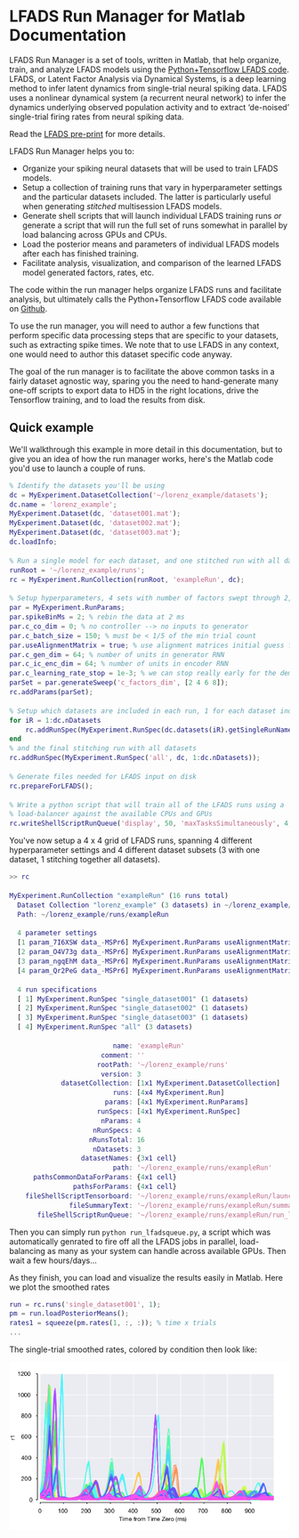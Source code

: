 # LFADS Run Manager for Matlab Documentation

LFADS Run Manager is a set of tools, written in Matlab, that help organize, train, and analyze LFADS models using the [Python+Tensorflow LFADS code](https://github.com/tensorflow/models/tree/master/research/lfads). LFADS, or Latent Factor Analysis via Dynamical Systems, is a deep learning method to infer latent dynamics from single-trial neural spiking data. LFADS uses a nonlinear dynamical system (a recurrent neural network) to infer the dynamics underlying observed population activity and to extract ‘de-noised’ single-trial firing rates from neural spiking data.

Read the [LFADS pre-print](https://www.biorxiv.org/content/early/2017/06/20/152884) for more details.

LFADS Run Manager helps you to:

* Organize your spiking neural datasets that will be used to train LFADS models.
* Setup a collection of training runs that vary in hyperparameter settings and the particular datasets included. The latter is particularly useful when generating _stitched_ multisession LFADS models.
* Generate shell scripts that will launch individual LFADS training runs *or* generate a script that will run the full set of runs somewhat in parallel by load balancing across GPUs and CPUs.
* Load the posterior means and parameters of individual LFADS models after each has finished training.
* Facilitate analysis, visualization, and comparison of the learned LFADS model generated factors, rates, etc.

The code within the run manager helps organize LFADS runs and facilitate analysis, but ultimately calls the Python+Tensorflow LFADS code available on [Github](https://github.com/tensorflow/models/tree/master/research/lfads).

To use the run manager, you will need to author a few functions that perform specific data processing steps that are specific to your datasets, such as extracting spike times. We note that to use LFADS in any context, one would need to author this dataset specific code anyway.

The goal of the run manager is to facilitate the above common tasks in a fairly dataset agnostic way, sparing you the need to hand-generate many one-off scripts to export data to HD5 in the right locations, drive the Tensorflow training, and to load the results from disk.

## Quick example

We'll walkthrough this example in more detail in this documentation, but to give you an idea of how the run manager works, here's the Matlab code you'd use to launch a couple of runs.

```matlab
% Identify the datasets you'll be using
dc = MyExperiment.DatasetCollection('~/lorenz_example/datasets');
dc.name = 'lorenz_example';
MyExperiment.Dataset(dc, 'dataset001.mat');
MyExperiment.Dataset(dc, 'dataset002.mat');
MyExperiment.Dataset(dc, 'dataset003.mat');
dc.loadInfo;

% Run a single model for each dataset, and one stitched run with all datasets
runRoot = '~/lorenz_example/runs';
rc = MyExperiment.RunCollection(runRoot, 'exampleRun', dc);

% Setup hyperparameters, 4 sets with number of factors swept through 2,4,6,8
par = MyExperiment.RunParams;
par.spikeBinMs = 2; % rebin the data at 2 ms
par.c_co_dim = 0; % no controller --> no inputs to generator
par.c_batch_size = 150; % must be < 1/5 of the min trial count
par.useAlignmentMatrix = true; % use alignment matrices initial guess for multisession stitching
par.c_gen_dim = 64; % number of units in generator RNN
par.c_ic_enc_dim = 64; % number of units in encoder RNN
par.c_learning_rate_stop = 1e-3; % we can stop really early for the demo
parSet = par.generateSweep('c_factors_dim', [2 4 6 8]);
rc.addParams(parSet);

% Setup which datasets are included in each run, 1 for each dataset individually
for iR = 1:dc.nDatasets
    rc.addRunSpec(MyExperiment.RunSpec(dc.datasets(iR).getSingleRunName(), dc, iR));
end
% and the final stitching run with all datasets
rc.addRunSpec(MyExperiment.RunSpec('all', dc, 1:dc.nDatasets));

% Generate files needed for LFADS input on disk
rc.prepareForLFADS();

% Write a python script that will train all of the LFADS runs using a
% load-balancer against the available CPUs and GPUs
rc.writeShellScriptRunQueue('display', 50, 'maxTasksSimultaneously', 4, 'gpuList', [0 1], 'virtualenv', 'tensorflow');
```

You've now setup a 4 x 4 grid of LFADS runs, spanning 4 different hyperparameter settings and 4 different dataset subsets (3 with one dataset, 1 stitching together all datasets).

```matlab
>> rc

MyExperiment.RunCollection "exampleRun" (16 runs total)
  Dataset Collection "lorenz_example" (3 datasets) in ~/lorenz_example/datasets
  Path: ~/lorenz_example/runs/exampleRun

  4 parameter settings
  [1 param_7I6XSW data_-MSPr6] MyExperiment.RunParams useAlignmentMatrix=true c_factors_dim=2 c_ic_enc_dim=64 c_gen_dim=64 c_co_dim=0 c_batch_size=150 c_learning_rate_stop=0.001
  [2 param_O4V73g data_-MSPr6] MyExperiment.RunParams useAlignmentMatrix=true c_factors_dim=4 c_ic_enc_dim=64 c_gen_dim=64 c_co_dim=0 c_batch_size=150 c_learning_rate_stop=0.001
  [3 param_ngqEhM data_-MSPr6] MyExperiment.RunParams useAlignmentMatrix=true c_factors_dim=6 c_ic_enc_dim=64 c_gen_dim=64 c_co_dim=0 c_batch_size=150 c_learning_rate_stop=0.001
  [4 param_Qr2PeG data_-MSPr6] MyExperiment.RunParams useAlignmentMatrix=true c_factors_dim=8 c_ic_enc_dim=64 c_gen_dim=64 c_co_dim=0 c_batch_size=150 c_learning_rate_stop=0.001

  4 run specifications
  [ 1] MyExperiment.RunSpec "single_dataset001" (1 datasets)
  [ 2] MyExperiment.RunSpec "single_dataset002" (1 datasets)
  [ 3] MyExperiment.RunSpec "single_dataset003" (1 datasets)
  [ 4] MyExperiment.RunSpec "all" (3 datasets)

                          name: 'exampleRun'
                       comment: ''
                      rootPath: '~/lorenz_example/runs'
                       version: 3
             datasetCollection: [1x1 MyExperiment.DatasetCollection]
                          runs: [4x4 MyExperiment.Run]
                        params: [4x1 MyExperiment.RunParams]
                      runSpecs: [4x1 MyExperiment.RunSpec]
                       nParams: 4
                     nRunSpecs: 4
                    nRunsTotal: 16
                     nDatasets: 3
                  datasetNames: {3x1 cell}
                          path: '~/lorenz_example/runs/exampleRun'
      pathsCommonDataForParams: {4x1 cell}
                pathsForParams: {4x1 cell}
    fileShellScriptTensorboard: '~/lorenz_example/runs/exampleRun/launch_tensorboard.sh'
               fileSummaryText: '~/lorenz_example/runs/exampleRun/summary.txt'
       fileShellScriptRunQueue: '~/lorenz_example/runs/exampleRun/run_lfadsqueue.py'
```

Then you can simply run `python run_lfadsqueue.py`, a script which was automatically genrated to fire off all the LFADS jobs in parallel, load-balancing as many as your system can handle across available GPUs. Then wait a few hours/days...

As they finish, you can load and visualize the results easily in Matlab. Here we plot the smoothed rates

```matlab
run = rc.runs('single_dataset001', 1);
pm = run.loadPosteriorMeans();
rates1 = squeeze(pm.rates(1, :, :)); % time x trials
...
```

The single-trial smoothed rates, colored by condition then look like:

![Rates neuron 1](images/example_rates.png)
